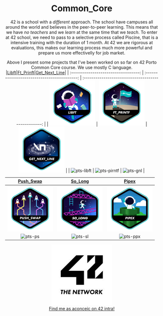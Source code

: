 

<div align="center">

# Common_Core

42 is a school with a *different* approach. The school have campuses all around the world and believes in the peer-to-peer learning. This means that we have *no teachers* and we *learn* at the same time that we *teach*.
To enter at 42 school, we need to pass to a selective process called Piscine, that is a intensive training with the duration of 1 month.
At 42 we are rigorous at evaluations, this makes our learning process much more powerful and prepare us more effectivelly for job market.

Above I present some projects that I've been worked on so far on 42 Porto Common Core course. We use mostly C language.
|[Libft](https://github.com/amauricoder/42_libft)|[Ft_Prinft](https://github.com/amauricoder/42_ft_printf)|[Get_Next_Line](https://github.com/amauricoder/42_get_next_line)|
| :-----------------------------------: | :-------------------------------------------: | :---------------------------------------------------: |
| ![libft-badge](badges_img/libfte.png) | ![ft-printf-badge](badges_img/ft_printfe.png) | ![get-next-line-badge](badges_img/get_next_linee.png) |
| ![pts-libft](https://img.shields.io/badge/result-125%2F100-green) | ![pts-pirntf](https://img.shields.io/badge/result-100%2F100-green) | ![pts-gnl](https://img.shields.io/badge/result-125%2F100-green) |

|[Push_Swap](https://github.com/amauricoder/42_Push_Swap)|[So_Long](https://github.com/amauricoder/42_So_Long)|[Pipex](https://github.com/amauricoder/42_Pipex)|
| :-------------------------------------------: | :-------------------------------------------: | :---------------------------------------------------: |
| ![push-swap-badge](badges_img/push_swape.png) |   ![so-long-badge](badges_img/so_longe.png)   |         ![pipex-badge](badges_img/pipexe.png)         |
| ![pts-ps](https://img.shields.io/badge/result-125%2F100-green) | ![pts-sl](https://img.shields.io/badge/result-125%2F100-green) | ![pts-ppx](https://img.shields.io/badge/result-125%2F100-green) |

<!-- |[Philo](https://github.com/amauricoder/42_Philosophers)|
| :-------------------------------------------: |
| ![push-swap-badge](badges_img/push_swape.png) |
| ![pts-ps](https://img.shields.io/badge/result-125%2F100-green) |

If you are interested in know more about 42 schools and the learning method:
-->
[![42_Network](badges_img/42_network.png)](https://www.42network.org/) <br>
[Find me as aconceic on 42 intra!](https://profile.intra.42.fr/users/aconceic)

</div>
